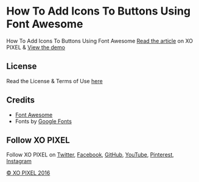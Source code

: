 # How To Add Icons To Buttons Using Font Awesome
How To Add Icons To Buttons Using Font Awesome
[Read the article](http://xopixel.com/how-to-add-icons-to-buttons-using-font-awesome/) on XO PIXEL
& [View the demo](http://xopixel.com/demo/FontAwesome%20Icons%20&%20Buttons/)

## License
Read the License & Terms of Use [here](http://xopixel.com/terms-of-use/)

## Credits
- [Font Awesome](fontawesome.io)
- Fonts by [Google Fonts](https://fonts.google.com/)

## Follow XO PIXEL
Follow XO PIXEL on [Twitter](https://twitter.com/xopixell), [Facebook](https://www.facebook.com/xopixell), [GitHub](https://github.com/xopixel), [YouTube](https://www.youtube.com/user/xopixell), [Pinterest](https://www.pinterest.com/xopixel/), [Instagram](https://www.instagram.com/xopixell/)

[© XO PIXEL 2016](http://www.xopixel.com)
